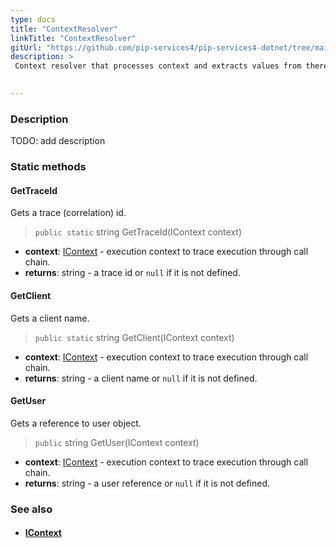 ```yaml
---
type: docs
title: "ContextResolver"
linkTitle: "ContextResolver"
gitUrl: "https://github.com/pip-services4/pip-services4-dotnet/tree/main/pip-services4-components-dotnet"
description: > 
 Context resolver that processes context and extracts values from there.

  
---
```


### Description
TODO: add description



### Static methods  


#### GetTraceId
Gets a trace (correlation) id.

> `public static` string GetTraceId(IContext context)

- **context**: [IContext](../icontext) - execution context to trace execution through call chain.
- **returns**: string - a trace id or <code>null</code> if it is not defined.

#### GetClient
Gets a client name.

> `public static` string GetClient(IContext context)

- **context**: [IContext](../icontext) - execution context to trace execution through call chain.
- **returns**: string - a client name or <code>null</code> if it is not defined.

#### GetUser
Gets a reference to user object.

> `public` string GetUser(IContext context)

- **context**: [IContext](../icontext) - execution context to trace execution through call chain.
- **returns**: string - a user reference or <code>null</code> if it is not defined.


### See also
- #### [IContext](../icontext)

